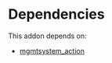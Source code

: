 # Dependencies

This addon depends on:

- [mgmtsystem_action](../../../../odoo-bringout-oca-management-system-mgmtsystem_action)
